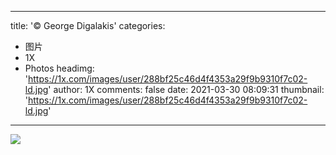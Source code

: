 
---
title: '© George Digalakis'
categories: 
 - 图片
 - 1X
 - Photos
headimg: 'https://1x.com/images/user/288bf25c46d4f4353a29f9b9310f7c02-ld.jpg'
author: 1X
comments: false
date: 2021-03-30 08:09:31
thumbnail: 'https://1x.com/images/user/288bf25c46d4f4353a29f9b9310f7c02-ld.jpg'
---

<div>   
<img src="https://1x.com/images/user/288bf25c46d4f4353a29f9b9310f7c02-ld.jpg" referrerpolicy="no-referrer">  
</div>
            